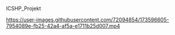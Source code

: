 ICSHP_Projekt

https://user-images.githubusercontent.com/72094854/173596605-7954089e-fb25-42a4-af5a-e1711b25d007.mp4

